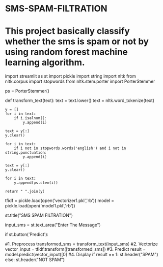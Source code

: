 # SMS-SPAM-FILTRATION
# This project basically classify whether the sms is spam or not by using random forest machine learning algorithm.

import streamlit as st
import pickle
import  string
import nltk
from nltk.corpus import stopwords
from nltk.stem.porter import PorterStemmer

ps = PorterStemmer()

def transform_text(text):
    text = text.lower()
    text = nltk.word_tokenize(text)

    y = []
    for i in text:
        if i.isalnum():
            y.append(i)

    text = y[:]
    y.clear()

    for i in text:
        if i not in stopwords.words('english') and i not in string.punctuation:
            y.append(i)

    text = y[:]
    y.clear()

    for i in text:
        y.append(ps.stem(i))

    return " ".join(y)

tfidf = pickle.load(open('vectorizer1.pkl','rb'))
model = pickle.load(open('model1.pkl','rb'))

st.title("SMS SPAM FILTRATION")

input_sms = st.text_area("Enter The Message")

if st.button('Predict'):

 #1. Preprocess
 transformed_sms = transform_text(input_sms)
 #2. Vectorize
 vector_input = tfidf.transform([transformed_sms])
 #3. Predict
 result = model.predict(vector_input)[0]
 #4. Display
 if result == 1:
     st.header("SPAM")
 else:
     st.header("NOT SPAM")
